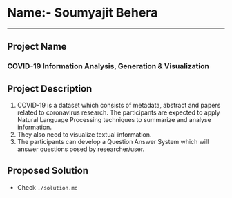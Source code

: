 
# Name:- Soumyajit Behera
_______


## Project Name
### COVID-19 Information Analysis, Generation & Visualization


## Project Description
1. COVID-19 is a dataset which consists of metadata, abstract and papers related to coronavirus research. The participants are expected to apply Natural Language Processing techniques to summarize and analyse information. 
2.  They also need to visualize textual information. 
3.  The participants can develop a Question Answer System which will answer questions posed by researcher/user.


## Proposed Solution
* Check `./solution.md`